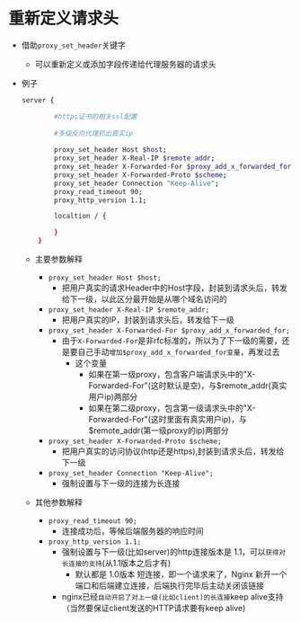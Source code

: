 # 重新定义请求头

- 借助`proxy_set_header`关键字
    - 可以重新定义或添加字段传递给代理服务器的请求头

- 例子
    ```bash
    server {

            #https证书的相关ssl配置
            
            #多级反向代理抓出真实ip
            
            proxy_set_header Host $host;
            proxy_set_header X-Real-IP $remote_addr;
            proxy_set_header X-Forwarded-For $proxy_add_x_forwarded_for;
            proxy_set_header X-Forwarded-Proto $scheme;
            proxy_set_header Connection "Keep-Alive";
            proxy_read_timeout 90;
            proxy_http_version 1.1;

            localtion / {

            }
        }
    ```
    - 主要参数解释
        - `proxy_set_header Host $host;`
            - 把用户真实的请求Header中的Host字段，封装到请求头后，转发给下一级，以此区分最开始是从哪个域名访问的
        - `proxy_set_header X-Real-IP $remote_addr;`
            - 把用户真实的IP，封装到请求头后，转发给下一级
        - `proxy_set_header X-Forwarded-For $proxy_add_x_forwarded_for;`
            - 由于`X-Forwarded-For`是非rfc标准的，所以为了下一级的需要，还是要自己手动`增加$proxy_add_x_forwarded_for变量`，再发过去
                - 这个变量
                    - 如果在第一级proxy，包含客户端请求头中的"X-Forwarded-For"(这时默认是空)，与$remote_addr(真实用户ip)两部分
                    - 如果在第二级proxy，包含第一级请求头中的"X-Forwarded-For"(这时里面有真实用户ip)，与$remote_addr(第一级proxy的ip)两部分
        - `proxy_set_header X-Forwarded-Proto $scheme;`
            - 把用户真实的访问协议(http还是https),封装到请求头后，转发给下一级
        - `proxy_set_header Connection "Keep-Alive";`
            - 强制设置与下一级的连接为长连接

    - 其他参数解释
        - `proxy_read_timeout 90;`
            - 连接成功后，等候后端服务器的响应时间
        - `proxy_http_version 1.1;`
            - 强制设置与下一级(比如server)的http连接版本是 1.1，可以`获得对长连接的支持`(从1.1版本之后才有)
                - 默认都是 1.0版本 短连接，即一个请求来了，Nginx 新开一个端口和后端建立连接，后端执行完毕后主动关闭该链接
            - nginx已经`自动开启了对上一级(比如client)的长连接`keep alive支持（当然要保证client发送的HTTP请求要有keep alive)
